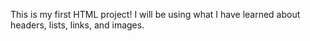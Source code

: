 This is my first HTML project! I will be using what I have learned about headers, lists, links, and images. 